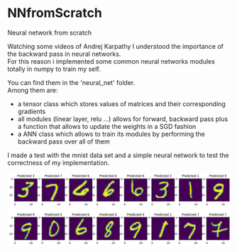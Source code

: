 # NNfromScratch
 Neural network from scratch

Watching some videos of Andrej Karpathy I understood the importance of the backward pass in neural networks. <br>
For this reason i implemented some common neural networks modules totally in numpy to train my self. <br>

You can find them in the 'neural_net' folder. <br>
Among them are:
* a tensor class which stores values of matrices and their corresponding gradients
* all modules (linear layer, relu ...) allows for forward, backward pass plus a function that allows to update the weights in a SGD fashion
* a ANN class which allows to train its modules by performing the backward pass over all of them

I made a test with the mnist data set and a simple neural network to test the correctness of my implementation. <br>

 ![Results](outs/output.png)